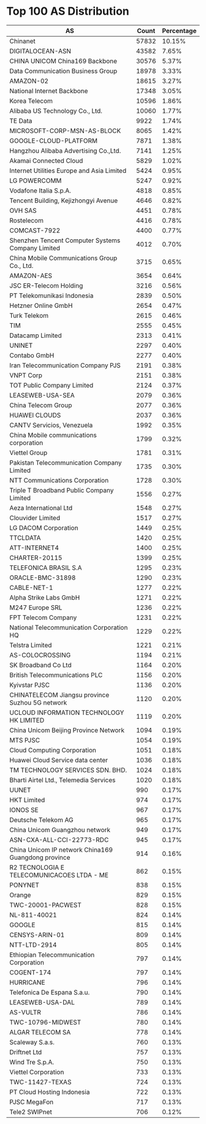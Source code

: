 # Top 100 AS Distribution
| AS | Count | Percentage |
|----|----|----|
| Chinanet | 57832 | 10.15% |
| DIGITALOCEAN-ASN | 43582 | 7.65% |
| CHINA UNICOM China169 Backbone | 30576 | 5.37% |
| Data Communication Business Group | 18978 | 3.33% |
| AMAZON-02 | 18615 | 3.27% |
| National Internet Backbone | 17348 | 3.05% |
| Korea Telecom | 10596 | 1.86% |
| Alibaba US Technology Co., Ltd. | 10060 | 1.77% |
| TE Data | 9922 | 1.74% |
| MICROSOFT-CORP-MSN-AS-BLOCK | 8065 | 1.42% |
| GOOGLE-CLOUD-PLATFORM | 7871 | 1.38% |
| Hangzhou Alibaba Advertising Co.,Ltd. | 7141 | 1.25% |
| Akamai Connected Cloud | 5829 | 1.02% |
| Internet Utilities Europe and Asia Limited | 5424 | 0.95% |
| LG POWERCOMM | 5247 | 0.92% |
| Vodafone Italia S.p.A. | 4818 | 0.85% |
| Tencent Building, Kejizhongyi Avenue | 4646 | 0.82% |
| OVH SAS | 4451 | 0.78% |
| Rostelecom | 4416 | 0.78% |
| COMCAST-7922 | 4400 | 0.77% |
| Shenzhen Tencent Computer Systems Company Limited | 4012 | 0.70% |
| China Mobile Communications Group Co., Ltd. | 3715 | 0.65% |
| AMAZON-AES | 3654 | 0.64% |
| JSC ER-Telecom Holding | 3216 | 0.56% |
| PT Telekomunikasi Indonesia | 2839 | 0.50% |
| Hetzner Online GmbH | 2654 | 0.47% |
| Turk Telekom | 2615 | 0.46% |
| TIM | 2555 | 0.45% |
| Datacamp Limited | 2313 | 0.41% |
| UNINET | 2297 | 0.40% |
| Contabo GmbH | 2277 | 0.40% |
| Iran Telecommunication Company PJS | 2191 | 0.38% |
| VNPT Corp | 2151 | 0.38% |
| TOT Public Company Limited | 2124 | 0.37% |
| LEASEWEB-USA-SEA | 2079 | 0.36% |
| China Telecom Group | 2077 | 0.36% |
| HUAWEI CLOUDS | 2037 | 0.36% |
| CANTV Servicios, Venezuela | 1992 | 0.35% |
| China Mobile communications corporation | 1799 | 0.32% |
| Viettel Group | 1781 | 0.31% |
| Pakistan Telecommunication Company Limited | 1735 | 0.30% |
| NTT Communications Corporation | 1728 | 0.30% |
| Triple T Broadband Public Company Limited | 1556 | 0.27% |
| Aeza International Ltd | 1548 | 0.27% |
| Clouvider Limited | 1517 | 0.27% |
| LG DACOM Corporation | 1449 | 0.25% |
| TTCLDATA | 1420 | 0.25% |
| ATT-INTERNET4 | 1400 | 0.25% |
| CHARTER-20115 | 1399 | 0.25% |
| TELEFONICA BRASIL S.A | 1295 | 0.23% |
| ORACLE-BMC-31898 | 1290 | 0.23% |
| CABLE-NET-1 | 1277 | 0.22% |
| Alpha Strike Labs GmbH | 1271 | 0.22% |
| M247 Europe SRL | 1236 | 0.22% |
| FPT Telecom Company | 1231 | 0.22% |
| National Telecommunication Corporation HQ | 1229 | 0.22% |
| Telstra Limited | 1221 | 0.21% |
| AS-COLOCROSSING | 1194 | 0.21% |
| SK Broadband Co Ltd | 1164 | 0.20% |
| British Telecommunications PLC | 1156 | 0.20% |
| Kyivstar PJSC | 1136 | 0.20% |
| CHINATELECOM Jiangsu province Suzhou 5G network | 1120 | 0.20% |
| UCLOUD INFORMATION TECHNOLOGY HK LIMITED | 1119 | 0.20% |
| China Unicom Beijing Province Network | 1094 | 0.19% |
| MTS PJSC | 1054 | 0.19% |
| Cloud Computing Corporation | 1051 | 0.18% |
| Huawei Cloud Service data center | 1036 | 0.18% |
| TM TECHNOLOGY SERVICES SDN. BHD. | 1024 | 0.18% |
| Bharti Airtel Ltd., Telemedia Services | 1020 | 0.18% |
| UUNET | 990 | 0.17% |
| HKT Limited | 974 | 0.17% |
| IONOS SE | 967 | 0.17% |
| Deutsche Telekom AG | 965 | 0.17% |
| China Unicom Guangzhou network | 949 | 0.17% |
| ASN-CXA-ALL-CCI-22773-RDC | 945 | 0.17% |
| China Unicom IP network China169 Guangdong province | 914 | 0.16% |
| R2 TECNOLOGIA E TELECOMUNICACOES LTDA - ME | 862 | 0.15% |
| PONYNET | 838 | 0.15% |
| Orange | 829 | 0.15% |
| TWC-20001-PACWEST | 828 | 0.15% |
| NL-811-40021 | 824 | 0.14% |
| GOOGLE | 815 | 0.14% |
| CENSYS-ARIN-01 | 809 | 0.14% |
| NTT-LTD-2914 | 805 | 0.14% |
| Ethiopian Telecommunication Corporation | 797 | 0.14% |
| COGENT-174 | 797 | 0.14% |
| HURRICANE | 796 | 0.14% |
| Telefonica De Espana S.a.u. | 790 | 0.14% |
| LEASEWEB-USA-DAL | 789 | 0.14% |
| AS-VULTR | 786 | 0.14% |
| TWC-10796-MIDWEST | 780 | 0.14% |
| ALGAR TELECOM SA | 778 | 0.14% |
| Scaleway S.a.s. | 760 | 0.13% |
| Driftnet Ltd | 757 | 0.13% |
| Wind Tre S.p.A. | 750 | 0.13% |
| Viettel Corporation | 733 | 0.13% |
| TWC-11427-TEXAS | 724 | 0.13% |
| PT Cloud Hosting Indonesia | 722 | 0.13% |
| PJSC MegaFon | 717 | 0.13% |
| Tele2 SWIPnet | 706 | 0.12% |
